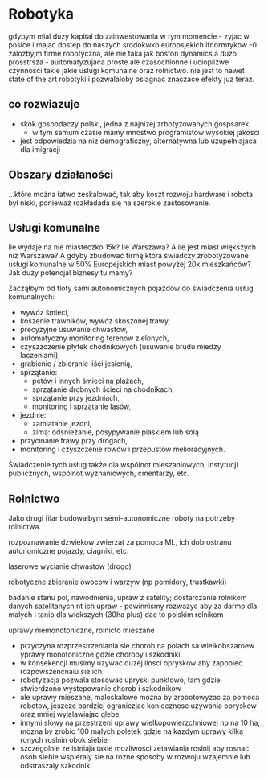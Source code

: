 # Robotyka

gdybym mial duzy kapital do zainwestowania w tym momencie - zyjac w poslce i majac dostep do naszych srodokwko europsjekich ifnormtykow -0 zalozbyjm firme robotyczna, ale nie taka jak boston dynamics a duzo prosstrsza - auitomatyzujaca proste ale czasochlonne i ucioplizwe czynnosci takie jakie uslugi komunalne oraz rolnictwo. nie jest to nawet state of the art robotyki i pozwalaloby osiagnac znaczace efekty juz teraz. 

## co rozwiazuje

- skok gospodaczy polski, jedna z najnizej zrbotyzowanych gospsarek
    - w tym samum czasie mamy mnostwo programistow wysokiej jakosci
- jest odpowiedzia na niz demograficzny, alternatywna lub uzupelniajaca dla imigracji

## Obszary działaności 

...które można łatwo zeskalować, tak aby koszt rozwoju hardware i robota był niski, ponieważ rozkładada się na szerokie zastosowanie. 

## Usługi komunalne

Ile wydaje na nie miasteczko 15k? Ile Warszawa? A ile jest miast większych niż Warszawa? A gdyby zbudować firmę która świadczy zrobotyzowane usługi komunalne w 50% Europejskich miast powyżej 20k mieszkańców? Jak duży potencjal biznesy tu mamy?

Zacząłbym od floty sami autonomicznych pojazdów do świadczenia usług komunalnych:
- wywóz śmieci,
- koszenie trawników, wywóz skoszonej trawy,
- precyzyjne usuwanie chwastow,
- automatyczny monitoring terenow zielonych,
- czyszzczenie płytek chodnikowych (usuwanie brudu miedzy laczeniami),
- grabienie / zbieranie liści jesienią,
- sprzątanie:
  - petów i innych śmieci na plażach,
  - sprzątanie drobnych ścieci na chodnikach,
  - sprzątanie przy jezdniach,
  - monitoring i sprzątanie lasów,
- jezdnie:
    - zamiatanie jezdni,
    - zimą: odśnieżanie, posypywanie piaskiem lub solą
- przycinanie trawy przy drogach,
- monitoring i czyszczenie rowów i przepustów melioracyjnych.

Świadczenie tych usług także dla wspólnot mieszaniowych, instytucji publicznych, wspólnot wyznaniowych, cmentarzy, etc.



## Rolnictwo

Jako drugi filar budowałbym semi-autonomiczne roboty na potrzeby rolnictwa. 

rozpoznawanie dzwiekow zwierzat za pomoca ML, ich dobrostranu
autonomiczne pojazdy, ciagniki, etc.

laserowe wycianie chwastow (drogo)

robotyczne zbieranie owocow i warzyw (np pomidory, trustkawki)

badanie stanu pol, nawodnienia, upraw z satelity; dostarczanie rolnikom danych satelitanych nt ich upraw - powinnismy rozwazyc aby za darmo dla malych i tanio dla wiekszych (30ha plus) dac to polskim rolnikom

uprawy niemonotoniczne, rolnicto mieszane
 - przyczyna rozprzestrzeniania sie chorob na polach sa wielkobszaroew yprawy monotoniczne gdzie choroby i szkodniki
 - w konsekencji musimy uzywac duzej ilosci opryskow aby zapobiec rozpowszencnaiu sie ich
 - robotyzacja pozwala stosowac upryski punktowo, tam gdzie stwierdzono wystepowanie chorob i szkodnikow
 - ale uprawy mieszane, maloskalowe mozna by zrobotowyzac za pomoca robotow, jeszcze bardziej ograniczjac koniecznosc uzywania opryskow oraz mniej wyjalawiajac glebe
 - innymi slowy na przestrzeni uprawy wielkopowierzchniowej np na 10 ha, mozna by zrobic 100 malych poletek gdzie na kazdym uprawy kilka ronych roslnin obok siebie
 - szczegolnie ze istniaja takie mozliwosci zetawiania roslnij aby rosnac osob siebie wspieraly sie na rozne sposoby w rozwoju wzajemnie lub odstraszaly szkodniki

